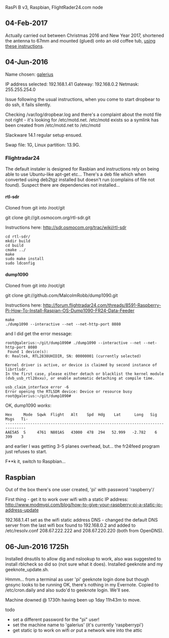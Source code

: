 RasPi B v3, Raspbian, FlightRader24.com node

## 04-Feb-2017
Actually carried out between Christmas 2016 and New Year 2017, shortened the antenna to 67mm and mounted (glued) onto an old coffee tub, [using these instructions](http://forum.flightradar24.com/threads/9711-Optimize-the-Whip-Antenna-Which-Is-Supplied-With-DVB-T-Dongle).



## 04-Jun-2016

Name chosen: [galerius](http://www.roman-emperors.org/galerius.htm)

IP address selected: 192.168.1.41
Gateway: 192.168.0.2
Netmask: 255.255.254.0

Issue following the usual instructions, when you come to start dropbear to do ssh, it fails silently.

Checking /var/log/dropbear.log and there's a complaint about the motd file not right - it's looking for /etc/motd.net.  /etc/motd exists so a symlink has been created from /etc/motd.net to /etc/motd

Slackware 14.1 regular setup ensued.

Swap file: 1G, Linux partition: 13.9G.

### Flightradar24
The default instaler is designed for Rasbian and instructions rely on being able to use Ubuntu-like apt-get etc...  There's a deb file which when converted using deb2tgz installed but doesn't run (complains of file not found).  Suspect there are dependencies not installed...

#### rtl-sdr
Cloned from git into /root/git

git clone git://git.osmocom.org/rtl-sdr.git

Instructions here: http://sdr.osmocom.org/trac/wiki/rtl-sdr

    cd rtl-sdr/
    mkdir build
    cd build
    cmake ../
    make
    sudo make install
    sudo ldconfig

#### dump1090
Cloned from git into /root/git

git  clone  git://github.com/MalcolmRobb/dump1090.git

Instructions here: http://forum.flightradar24.com/threads/8591-Raspberry-Pi-How-To-Install-Raspian-OS-Dump1090-FR24-Data-Feeder

    make
    ./dump1090 --interactive --net --net-http-port 8080
 
 and I did get the error message:
 
    root@galerius:~/git/dump1090# ./dump1090 --interactive --net --net-http-port 8080
     Found 1 device(s):
    0: Realtek, RTL2838UHIDIR, SN: 00000001 (currently selected)
    
    Kernel driver is active, or device is claimed by second instance of librtlsdr.
    In the first case, please either detach or blacklist the kernel module
    (dvb_usb_rtl28xxu), or enable automatic detaching at compile time.
    
    usb_claim_interface error -6
    Error opening the RTLSDR device: Device or resource busy
    root@galerius:~/git/dump1090# 

OK, dump1090 *works*:

    Hex     Mode  Sqwk  Flight   Alt    Spd  Hdg    Lat      Long   Sig  Msgs   Ti-
    -------------------------------------------------------------------------------
    AAE5A5  S     4761  N801AS   43000  478  294   52.999   -2.782    6   399    3

and earlier I was getting 3-5 planes overhead, but... the fr24feed program just refuses to start.

F**k it, switch to Raspbian...

## Raspbian
Out of the box there's one user created, 'pi' with password 'raspberry'/

First thing - get it to work over wifi with a static IP address:
http://www.modmypi.com/blog/how-to-give-your-raspberry-pi-a-static-ip-address-update

192.168.1.41 set as the wifi static address
DNS - changed the default DNS server from the last wifi box found to 192.168.0.2 and added to /etc/resolv.conf 208.67.222.222 and 208.67.220.220 (both from OpenDNS).

## 06-Jun-2016 1725h
Installed dnsutils to allow dig and nslookup to work, also was suggested to install rblcheck so did so (not sure what it does).
Installed geeknote and my geeknote_update.sh.

Hmmm... from a terminal as user 'pi' geeknote login done but though gnsync looks to be running OK, there's nothing in my Evernote.  Copied to /etc/cron.daily and also sudo'd to geeknote login.  We'll see.

Machine downed @ 1730h having been up 1day 11h43m to move.


todo
* set a different password for the "pi" user!
* set the machine name to 'galerius' (it's currently 'raspberrypi')
* get static ip to work on wifi *or* put a network wire into the attic
